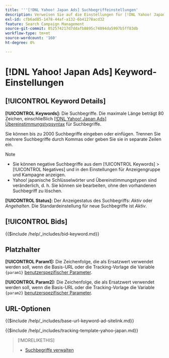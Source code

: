 ```yaml
---
title: '''[!DNL Yahoo! Japan Ads] Suchbegriffeinstellungen'
description: Verweisen Sie auf die Einstellungen für [!DNL Yahoo! Japan Ads] Suchbegriffe.
exl-id: cfb6ad85-1478-44af-a132-6b41278acd32
feature: Search Campaign Management
source-git-commit: 052574217d7ddafb8895c74094da5997b5ff83db
workflow-type: tm+mt
source-wordcount: '160'
ht-degree: 0%

---
```


# [!DNL Yahoo! Japan Ads] Keyword-Einstellungen

## [!UICONTROL Keyword Details]

**[!UICONTROL Keywords]:** Die Suchbegriffe. Die maximale Länge beträgt 80 Zeichen, einschließlich [[!DNL Yahoo! Japan Ads] Übereinstimmungstypsyntax](https://ads-help.yahoo.co.jp/yahooads/ss/articledetail?lan=en&amp;aid=27) für Suchbegriffe.

Sie können bis zu 2000 Suchbegriffe eingeben oder einfügen. Trennen Sie mehrere Suchbegriffe durch Kommas oder geben Sie sie in separate Zeilen ein.

>[!NOTE]
>
>* Sie können negative Suchbegriffe aus dem [!UICONTROL Keywords] > [!UICONTROL Negatives] und in den Einstellungen für Anzeigengruppe und Kampagne anzeigen.
>* Yahoo! japanische Schlüsselwörter und Übereinstimmungstypen sind veränderlich, d. h. Sie können sie bearbeiten, ohne den vorhandenen Suchbegriff zu löschen.

**[!UICONTROL Status]:** Der Anzeigestatus des Suchbegriffs: *Aktiv* oder *Angehalten*. Die Standardeinstellung für neue Suchbegriffe ist *Aktiv*.

## [!UICONTROL Bids]

<!-- **[!UICONTROL Bid]:** -->

{{$include /help/_includes/bid-keyword.md}}

## Platzhalter

**[!UICONTROL Param1]:** Die Zeichenfolge, die als Ersatzwert verwendet werden soll, wenn die Basis-URL oder die Tracking-Vorlage die Variable `{param1}` [benutzerspezifischer Parameter](https://ads-help.yahoo-net.jp/s/article/H000044803?language=en_US).

**[!UICONTROL Param2]:** Die Zeichenfolge, die als Ersatzwert verwendet werden soll, wenn die Basis-URL oder die Tracking-Vorlage die Variable `{param2}` [benutzerspezifischer Parameter](https://ads-help.yahoo-net.jp/s/article/H000044803?language=en_US).

## URL-Optionen

<!-- **[!UICONTROL Base URl]:** -->

{{$include /help/_includes/base-url-keyword-ad-sitelink.md}}

<!-- **[!UICONTROL Tracking Template]:** -->

{{$include /help/_includes/tracking-template-yahoo-japan.md}}

>[!MORELIKETHIS]
>
>* [Suchbegriffe verwalten](/help/search-social-commerce/campaign-management/campaigns/keyword-manage.md)
